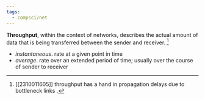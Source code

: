 ```yaml
---
tags:
  - compsci/net
---
```


**Throughput**, within the context of networks, describes the actual amount of data that is being transferred between the sender and receiver. [^1]
- *instantaneous*. rate at a given point in time
- *average*. rate over an extended period of time; usually over the course of sender to receiver

[^1]: [[2310011605]] throughput has a hand in propagation delays due to bottleneck links [^2].
[^2]: 